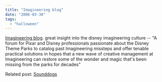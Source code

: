 ```yaml
---
title: "Imagineering blog"
date: "2006-03-30"
tags: 
  - "halloween"
---
```


[Imagineering blog](http://imagineerebirth.blogspot.com/). great insight into the disney imagineering culture -- "A forum for Pixar and Disney professionals passionate about the Disney Theme Parks to catalog past Imagineering missteps and offer tenable practical solutions in hopes that a new wave of creative management at Imagineering can restore some of the wonder and magic that's been missing from the parks for decades"

Related post: [Sounddogs](http://www.theludwigs.com/2006/03/sounddogs.html)
